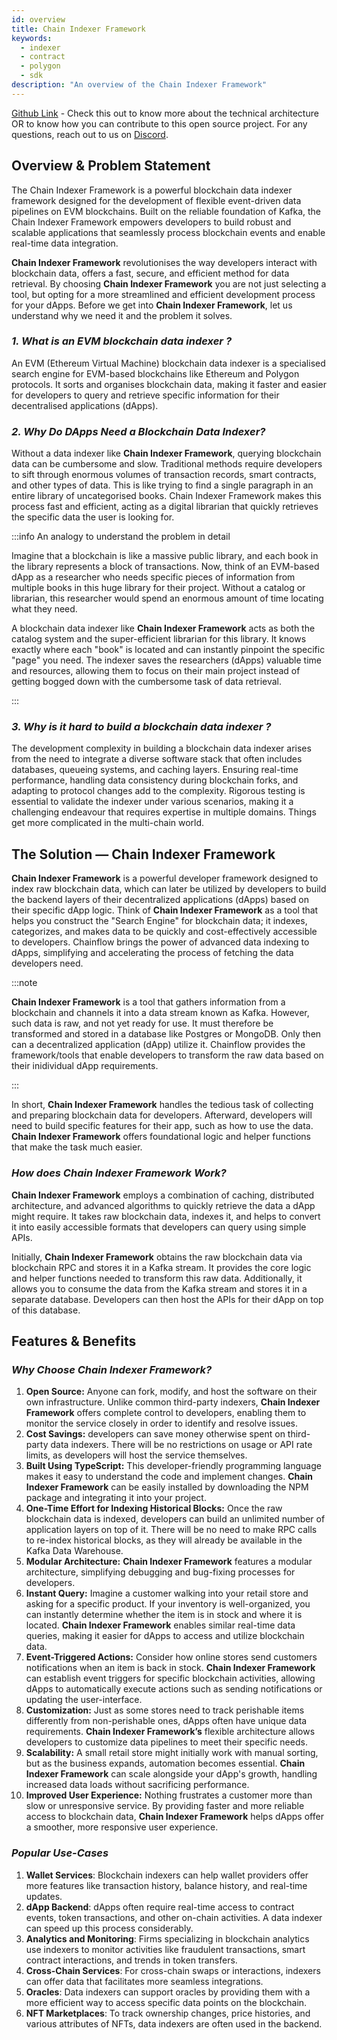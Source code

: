 ```yaml
---
id: overview
title: Chain Indexer Framework
keywords: 
  - indexer
  - contract
  - polygon
  - sdk
description: "An overview of the Chain Indexer Framework"
---
```


[Github Link](https://github.com/0xPolygon/chain-indexer-framework) - Check this out to know more about the technical architecture OR to know how you can contribute to this open source project. For any questions, reach out to us on [Discord](https://discord.com/invite/0xPolygonDevs).

## Overview & Problem Statement

The Chain Indexer Framework is a powerful blockchain data indexer framework designed for the development of flexible event-driven data pipelines on EVM blockchains. Built on the reliable foundation of Kafka, the Chain Indexer Framework empowers developers to build robust and scalable applications that seamlessly process blockchain events and enable real-time data integration.

**Chain Indexer Framework** revolutionises the way developers interact with blockchain data, offers a fast, secure, and efficient method for data retrieval. By choosing **Chain Indexer Framework** you are not just selecting a tool, but opting for a more streamlined and efficient development process for your dApps. Before we get into **Chain Indexer Framework**,  let us understand why we need it and the problem it solves.

### ***1. What is an EVM blockchain data indexer ?***

An EVM (Ethereum Virtual Machine) blockchain data indexer is a specialised search engine for EVM-based blockchains like Ethereum and Polygon protocols. It sorts and organises blockchain data, making it faster and easier for developers to query and retrieve specific information for their decentralised applications (dApps).

### ***2. Why Do DApps Need a Blockchain Data Indexer?***

Without a data indexer like **Chain Indexer Framework**, querying blockchain data can be cumbersome and slow. Traditional methods require developers to sift through enormous volumes of transaction records, smart contracts, and other types of data. This is like trying to find a single paragraph in an entire library of uncategorised books. Chain Indexer Framework makes this process fast and efficient, acting as a digital librarian that quickly retrieves the specific data the user is looking for.

:::info An analogy to understand the problem in detail
    
Imagine that a blockchain is like a massive public library, and each book in the library represents a block of transactions. Now, think of an EVM-based dApp as a researcher who needs specific pieces of information from multiple books in this huge library for their project. Without a catalog or librarian, this researcher would spend an enormous amount of time locating what they need.
    
A blockchain data indexer like **Chain Indexer Framework** acts as both the catalog system and the super-efficient librarian for this library. It knows exactly where each "book" is located and can instantly pinpoint the specific "page" you need. The indexer saves the researchers (dApps) valuable time and resources, allowing them to focus on their main project instead of getting bogged down with the cumbersome task of data retrieval.

:::

### ***3. Why is it hard to build a blockchain data indexer ?***

The development complexity in building a blockchain data indexer arises from the need to integrate a diverse software stack that often includes databases, queueing systems, and caching layers. Ensuring real-time performance, handling data consistency during blockchain forks, and adapting to protocol changes add to the complexity. Rigorous testing is essential to validate the indexer under various scenarios, making it a challenging endeavour that requires expertise in multiple domains. Things get more complicated in the multi-chain world.

## **The Solution — Chain Indexer Framework**

**Chain Indexer Framework** is a powerful developer framework designed to index raw blockchain data, which can later be utilized by developers to build the backend layers of their decentralized applications (dApps) based on their specific dApp logic. Think of **Chain Indexer Framework** as a tool that helps you construct the "Search Engine" for blockchain data; it indexes, categorizes, and makes data to be quickly and cost-effectively accessible to developers. Chainflow brings the power of advanced data indexing to dApps, simplifying and accelerating the process of fetching the data developers need.

:::note

**Chain Indexer Framework** is a tool that gathers information from a blockchain and channels it into a data stream known as Kafka. However, such data is raw, and not yet ready for use. It must therefore be transformed and stored in a database like Postgres or MongoDB. Only then can a decentralized application (dApp) utilize it. Chainflow provides the framework/tools that enable developers to transform the raw data based on their inidividual dApp requirements.

:::

In short, **Chain Indexer Framework** handles the tedious task of collecting and preparing blockchain data for developers. Afterward, developers will need to build specific features for their app, such as how to use the data. **Chain Indexer Framework** offers foundational logic and helper functions that make the task much easier.

### ***How does Chain Indexer Framework Work?***

**Chain Indexer Framework** employs a combination of caching, distributed architecture, and advanced algorithms to quickly retrieve the data a dApp might require. It takes raw blockchain data, indexes it, and helps to convert it into easily accessible formats that developers can query using simple APIs.

Initially, **Chain Indexer Framework** obtains the raw blockchain data via blockchain RPC and stores it in a Kafka stream. It provides the core logic and helper functions needed to transform this raw data. Additionally, it allows you to consume the data from the Kafka stream and stores it in a separate database. Developers can then host the APIs for their dApp on top of this database.

## Features & Benefits

### ***Why Choose Chain Indexer Framework?***

1. **Open Source:** Anyone can fork, modify, and host the software on their own infrastructure. Unlike common third-party indexers, **Chain Indexer Framework** offers complete control to developers, enabling them to monitor the service closely in order to identify and resolve issues.
2. **Cost Savings:** developers can save money otherwise spent on third-party data indexers. There will be no restrictions on usage or API rate limits, as developers will host the service themselves.
3. **Built Using TypeScript:** This developer-friendly programming language makes it easy to understand the code and implement changes. **Chain Indexer Framework** can be easily installed by downloading the NPM package and integrating it into your project.
4. **One-Time Effort for Indexing Historical Blocks:** Once the raw blockchain data is indexed, developers can build an unlimited number of application layers on top of it. There will be no need to make RPC calls to re-index historical blocks, as they will already be available in the Kafka Data Warehouse.
5. **Modular Architecture:** **Chain Indexer Framework** features a modular architecture, simplifying debugging and bug-fixing processes for developers.
6. **Instant Query:** Imagine a customer walking into your retail store and asking for a specific product. If your inventory is well-organized, you can instantly determine whether the item is in stock and where it is located. **Chain Indexer Framework** enables similar real-time data queries, making it easier for dApps to access and utilize blockchain data.
7. **Event-Triggered Actions:** Consider how online stores send customers notifications when an item is back in stock. **Chain Indexer Framework** can establish event triggers for specific blockchain activities, allowing dApps to automatically execute actions such as sending notifications or updating the user-interface.
8. **Customization:** Just as some stores need to track perishable items differently from non-perishable ones, dApps often have unique data requirements. **Chain Indexer Framework’s** flexible architecture allows developers to customize data pipelines to meet their specific needs.
9. **Scalability:** A small retail store might initially work with manual sorting, but as the business expands, automation becomes essential. **Chain Indexer Framework** can scale alongside your dApp's growth, handling increased data loads without sacrificing performance.
10. **Improved User Experience:** Nothing frustrates a customer more than slow or unresponsive service. By providing faster and more reliable access to blockchain data, **Chain Indexer Framework** helps dApps offer a smoother, more responsive user experience.

### *Popular Use-Cases*

1. **Wallet Services**: Blockchain indexers can help wallet providers offer more features like transaction history, balance history, and real-time updates.
2. **dApp Backend**: dApps often require real-time access to contract events, token transactions, and other on-chain activities. A data indexer can speed up this process considerably.
3. **Analytics and Monitoring**: Firms specializing in blockchain analytics use indexers to monitor activities like fraudulent transactions, smart contract interactions, and trends in token transfers.
4. **Cross-Chain Services**: For cross-chain swaps or interactions, indexers can offer data that facilitates more seamless integrations.
5. **Oracles**: Data indexers can support oracles by providing them with a more efficient way to access specific data points on the blockchain.
6. **NFT Marketplaces**: To track ownership changes, price histories, and various attributes of NFTs, data indexers are often used in the backend.
